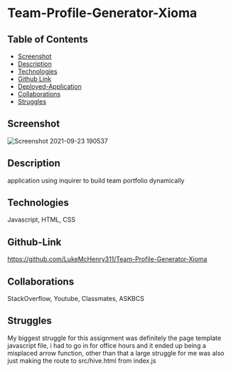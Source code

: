 # Team-Profile-Generator-Xioma

## Table of Contents
* [Screenshot](#screenshot)
* [Description](#description)
* [Technologies](#technologies)
* [Github Link](#github-link)
* [Deployed-Application](#deployed-application)
* [Collaborations](#collaborations)
* [Struggles](#struggles)

## Screenshot
![Screenshot 2021-09-23 190537](https://user-images.githubusercontent.com/82482629/134603058-23137445-78c8-45c4-8efa-71b153562947.png)
## Description
application using inquirer to build team portfolio dynamically
## Technologies
Javascript, HTML, CSS
## Github-Link
https://github.com/LukeMcHenry311/Team-Profile-Generator-Xioma
## Collaborations
StackOverflow, Youtube, Classmates, ASKBCS
## Struggles
My biggest struggle for this assignment was definitely the page template javascript file, i had to go in for office hours and it ended up being a misplaced arrow function, other than that a large struggle for me was also just making the route to src/hive.html from index.js